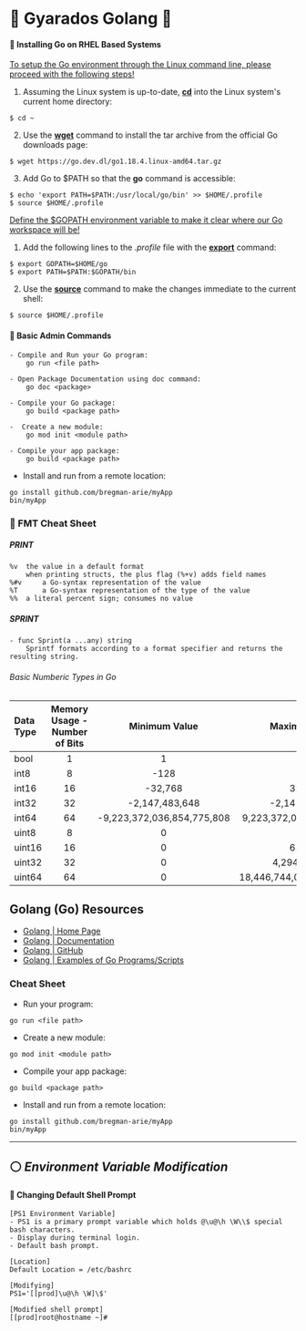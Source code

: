 # :whale: Gyarados Golang :whale2:






<!--Linux/BSD_Install-->
#### 🔵 Installing Go on RHEL Based Systems
<ins>To setup the Go environment through the Linux command line, please proceed with the following steps!</ins>
1. Assuming the Linux system is up-to-date, [**cd**](https://man7.org/linux/man-pages/man1/cd.1p.html) into the Linux system's current home directory:
```
$ cd ~
```
2. Use the [**wget**](https://man7.org/linux/man-pages/man1/wget.1.html) command to install the tar archive from the official Go downloads page:
```
$ wget https://go.dev.dl/go1.18.4.linux-amd64.tar.gz
```
3. Add Go to $PATH so that the **go** command is accessible:
```
$ echo 'export PATH=$PATH:/usr/local/go/bin' >> $HOME/.profile
$ source $HOME/.profile
```
<ins>Define the $GOPATH environment variable to make it clear where our Go workspace will be!</ins>
1. Add the following lines to the _.profile_ file with the [**export**](https://www.man7.org/linux/man-pages/man1/export.1p.html) command:
```
$ export GOPATH=$HOME/go
$ export PATH=$PATH:$GOPATH/bin
```
2. Use the [**source**]() command to make the changes immediate to the current shell:
```
$ source $HOME/.profile
```















#### 🔵 Basic Admin Commands
```
- Compile and Run your Go program:
    go run <file path>

- Open Package Documentation using doc command:
    go doc <package>

- Compile your Go package:
    go build <package path>

-  Create a new module:
    go mod init <module path>

- Compile your app package:
    go build <package path>
```

* Install and run from a remote location:

```
go install github.com/bregman-arie/myApp
bin/myApp
```

### 🔵 FMT Cheat Sheet
##### PRINT
```
%v	the value in a default format
	when printing structs, the plus flag (%+v) adds field names   
%#v 	a Go-syntax representation of the value
%T  	a Go-syntax representation of the type of the value
%%	a literal percent sign; consumes no value
```

##### SPRINT
```
- func Sprint(a ...any) string
	Sprintf formats according to a format specifier and returns the resulting string.
```

###### Basic Numberic Types in Go
Data Type | Memory Usage - Number of Bits | Minimum Value | Maximum Value
:------|:------:|:------:|:------:
bool | 1 | 1 | 1
int8 | 8 | -128 | 127
int16 | 16 | -32,768 | 32,767
int32 | 32 | -2,147,483,648 | -2,147,483,647
int64 | 64 | -9,223,372,036,854,775,808 | 9,223,372,036,854,775,807
uint8 | 8 | 0 | 225
uint16 | 16 | 0 | 65,535
uint32 | 32 | 0 | 4,294,967,295
uint64 | 64 | 0 | 18,446,744,073,709,551,615


## Golang (Go) Resources
- [Golang | Home Page](https://go.dev/)
- [Golang | Documentation](https://go.dev/doc/)
- [Golang | GitHub](https://github.com/golang)
- [Golang | Examples of Go Programs/Scripts](https://golangexample.com/)

### Cheat Sheet

* Run your program:

```
go run <file path>
```
* Create a new module:

```
go mod init <module path>
```

* Compile your app package:

```
go build <package path>
```

* Install and run from a remote location:

```
go install github.com/bregman-arie/myApp
bin/myApp
```

___
## :white_circle: *Environment Variable Modification*
  <!-- Default Shell EV -->
#### :small_blue_diamond: Changing Default Shell Prompt
```
[PS1 Environment Variable]
- PS1 is a primary prompt variable which holds @\u@\h \W\\$ special bash characters. 
- Display during terminal login.
- Default bash prompt.

[Location]
Default Location = /etc/bashrc

[Modifying]
PS1='[[prod]\u@\h \W]\$' 

[Modified shell prompt]
[[prod]root@hostname ~]#
````
